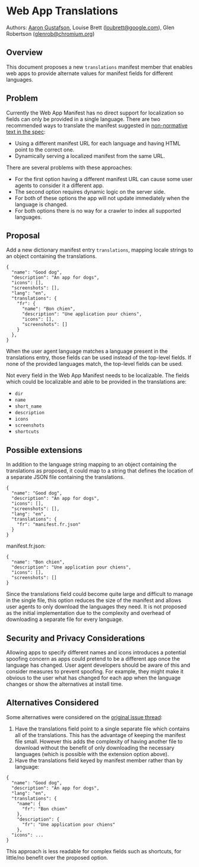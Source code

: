 # Web App Translations

Authors: [Aaron Gustafson](https://github.com/aarongustafson), Louise Brett (loubrett@google.com), Glen Robertson (glenrob@chromium.org)

## Overview

This document proposes a new `translations` manifest member that enables web apps to provide alternate values for manifest fields for different languages. 

## Problem

Currently the Web App Manifest has no direct support for localization so fields can only be provided in a single language. There are two recommended ways to translate the manifest suggested in [non-normative text in the spec](https://www.w3.org/TR/appmanifest/#internationalization):

*   Using a different manifest URL for each language and having HTML point to the correct one.
*   Dynamically serving a localized manifest from the same URL.

There are several problems with these approaches:

*   For the first option having a different manifest URL can cause some user agents to consider it a different app.
*   The second option requires dynamic logic on the server side.
*   For both of these options the app will not update immediately when the language is changed.
*   For both options there is no way for a crawler to index all supported languages.

## Proposal

Add a new dictionary manifest entry `translations`, mapping locale strings to an object containing the translations.

```
{
  "name": "Good dog",
  "description": "An app for dogs",
  "icons": [],
  "screenshots": [],
  "lang": "en",
  "translations": {
    "fr": {
      "name": "Bon chien",
      "description": "Une application pour chiens",
      "icons": [],
      "screenshots": []
    }
  },
}
```

When the user agent language matches a language present in the translations entry, those fields can be used instead of the top-level fields. If none of the provided languages match, the top-level fields can be used.

Not every field in the Web App Manifest needs to be localizable. The fields which could be localizable and able to be provided in the translations are:

*   `dir`
*   `name`
*   `short_name`
*   `description`
*   `icons`
*   `screenshots`
*   `shortcuts`

## Possible extensions

In addition to the language string mapping to an object containing the translations as proposed, it could map to a string that defines the location of a separate JSON file containing the translations.

```
{
  "name": "Good dog",
  "description": "An app for dogs",
  "icons": [],
  "screenshots": [],
  "lang": "en",
  "translations": {
    "fr": "manifest.fr.json"
  }
}
```

manifest.fr.json:

```
{
  "name": "Bon chien",
  "description": "Une application pour chiens",
  "icons": [],
  "screenshots": []
}
```

Since the translations field could become quite large and difficult to manage in the single file, this option reduces the size of the manifest and allows user agents to only download the languages they need. It is not proposed as the initial implementation due to the complexity and overhead of downloading a separate file for every language.

## Security and Privacy Considerations

Allowing apps to specify different names and icons introduces a potential spoofing concern as apps could pretend to be a different app once the language has changed. User agent developers should be aware of this and consider measures to prevent spoofing. For example, they might make it obvious to the user what has changed for each app when the language changes or show the alternatives at install time.

## Alternatives Considered

Some alternatives were considered on the [original issue thread](https://github.com/w3c/manifest/issues/676):

1. Have the translations field point to a single separate file which contains all of the translations. This has the advantage of keeping the manifest file small. However this adds the complexity of having another file to download without the benefit of only downloading the necessary languages (which is possible with the extension option above).
2. Have the translations field keyed by manifest member rather than by language:

```
{
  "name": "Good dog",
  "description": "An app for dogs",
  "lang": "en",
  "translations": {
    "name": {
      "fr": "Bon chien"
    },
    "description": {
      "fr": "Une application pour chiens"
    },
  "icons": ...
}
```

This approach is less readable for complex fields such as shortcuts, for little/no benefit over the proposed option.
